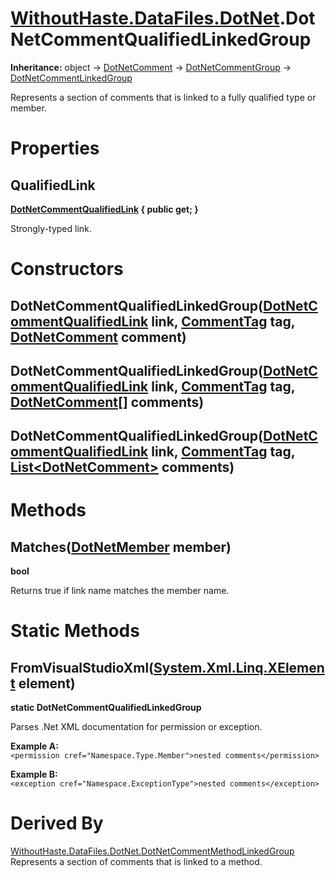 # [WithoutHaste.DataFiles.DotNet](TableOfContents.WithoutHaste.DataFiles.DotNet.md).DotNetCommentQualifiedLinkedGroup

**Inheritance:** object → [DotNetComment](WithoutHaste.DataFiles.DotNet.DotNetComment.md) → [DotNetCommentGroup](WithoutHaste.DataFiles.DotNet.DotNetCommentGroup.md) → [DotNetCommentLinkedGroup](WithoutHaste.DataFiles.DotNet.DotNetCommentLinkedGroup.md)  

Represents a section of comments that is linked to a fully qualified type or member.  

# Properties

## QualifiedLink

**[DotNetCommentQualifiedLink](WithoutHaste.DataFiles.DotNet.DotNetCommentQualifiedLink.md) { public get; }**  

Strongly-typed link.  

# Constructors

## DotNetCommentQualifiedLinkedGroup([DotNetCommentQualifiedLink](WithoutHaste.DataFiles.DotNet.DotNetCommentQualifiedLink.md) link, [CommentTag](WithoutHaste.DataFiles.DotNet.CommentTag.md) tag, [DotNetComment](WithoutHaste.DataFiles.DotNet.DotNetComment.md) comment)

## DotNetCommentQualifiedLinkedGroup([DotNetCommentQualifiedLink](WithoutHaste.DataFiles.DotNet.DotNetCommentQualifiedLink.md) link, [CommentTag](WithoutHaste.DataFiles.DotNet.CommentTag.md) tag, [DotNetComment[]](WithoutHaste.DataFiles.DotNet.DotNetComment.md) comments)

## DotNetCommentQualifiedLinkedGroup([DotNetCommentQualifiedLink](WithoutHaste.DataFiles.DotNet.DotNetCommentQualifiedLink.md) link, [CommentTag](WithoutHaste.DataFiles.DotNet.CommentTag.md) tag, [List&lt;DotNetComment&gt;](https://docs.microsoft.com/en-us/dotnet/api/system.collections.generic.list-1) comments)

# Methods

## Matches([DotNetMember](WithoutHaste.DataFiles.DotNet.DotNetMember.md) member)

**bool**  

Returns true if link name matches the member name.  

# Static Methods

## FromVisualStudioXml([System.Xml.Linq.XElement](https://docs.microsoft.com/en-us/dotnet/api/system.xml.linq.xelement) element)

**static DotNetCommentQualifiedLinkedGroup**  

Parses .Net XML documentation for permission or exception.  

**Example A:**  
`<permission cref="Namespace.Type.Member">nested comments</permission>`  

**Example B:**  
`<exception cref="Namespace.ExceptionType">nested comments</exception>`  

# Derived By

[WithoutHaste.DataFiles.DotNet.DotNetCommentMethodLinkedGroup](WithoutHaste.DataFiles.DotNet.DotNetCommentMethodLinkedGroup.md)  
Represents a section of comments that is linked to a method.  

